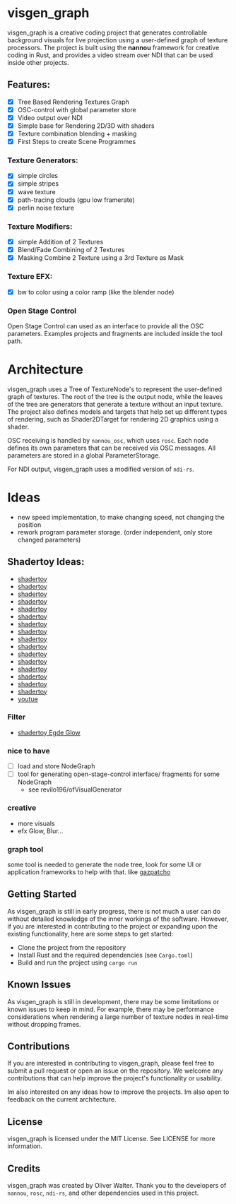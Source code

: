# visgen_graph

visgen_graph is a creative coding project that generates controllable background visuals for live projection using a user-defined graph of texture processors. The project is built using the **nannou** framework for creative coding in Rust, and provides a video stream over NDI that can be used inside other projects.

## Features:
 - [x] Tree Based Rendering Textures Graph
 - [x] OSC-control with global parameter store
 - [x] Video output over NDI
 - [x] Simple base for Rendering 2D/3D with shaders
 - [x] Texture combination blending + masking
 - [x] First Steps to create Scene Programmes

### Texture Generators:
 - [x] simple circles
 - [x] simple stripes
 - [x] wave texture
 - [x] path-tracing clouds (gpu low framerate)
 - [x] perlin noise texture

### Texture Modifiers:
 - [x] simple Addition of 2 Textures
 - [x] Blend/Fade Combining of 2 Textures
 - [x] Masking Combine 2 Texture using a 3rd Texture as Mask

### Texture EFX:
 - [x] bw to color using a color ramp (like the blender node)

### Open Stage Control
Open Stage Control can used as an interface to provide all the OSC parameters.
Examples projects and fragments are included inside the tool path.

# Architecture

visgen_graph uses a Tree of TextureNode's to represent the user-defined graph of textures. The root of the tree is the output node, while the leaves of the tree are generators that generate a texture without an input texture. The project also defines models and targets that help set up different types of rendering, such as Shader2DTarget for rendering 2D graphics using a shader.

OSC receiving is handled by `nannou_osc`, which uses `rosc`. Each node defines its own parameters that can be received via OSC messages. All parameters are stored in a global ParameterStorage.

For NDI output, visgen_graph uses a modified version of `ndi-rs`.

# Ideas
- new speed implementation, to make changing speed, not changing the position
- rework program parameter storage. (order independent, only store changed parameters)

## Shadertoy Ideas:
- [shadertoy](https://www.shadertoy.com/view/3l23Rh)
- [shadertoy](https://www.shadertoy.com/view/XsX3zl)
- [shadertoy](https://www.shadertoy.com/view/tdG3Rd)
- [shadertoy](https://www.shadertoy.com/view/sdSyDW)
- [shadertoy](https://www.shadertoy.com/view/4dfGzs)
- [shadertoy](https://www.shadertoy.com/view/fdsfRH)
- [shadertoy](https://www.shadertoy.com/view/NdfBzn)
- [shadertoy](https://www.shadertoy.com/view/7lKSWW)
- [shadertoy](https://www.shadertoy.com/view/sdSyDW)
- [shadertoy](https://www.shadertoy.com/view/XlfGRj)
- [shadertoy](https://www.shadertoy.com/view/4slGz4)
- [shadertoy](https://www.shadertoy.com/view/MslGWN)
- [shadertoy](https://www.shadertoy.com/view/XtGGRt)
- [shadertoy](https://www.shadertoy.com/view/XlB3zV)
- [shadertoy](https://www.shadertoy.com/view/4sl3Dr)
- [shadertoy](https://www.shadertoy.com/view/4dl3zn)
- [youtue](https://youtu.be/9NKeyTjwre0?t=85)

### Filter
- [shadertoy Egde Glow](https://www.shadertoy.com/view/Mdf3zr)


### nice to have
- [ ] load and store NodeGraph
- [ ] tool for generating open-stage-control interface/ fragments for some NodeGraph
    - see revilo196/ofVisualGenerator

### creative 
- more visuals
- efx Glow, Blur...

### graph tool
some tool is needed to generate the node tree, look for some UI or application frameworks to help with that. like [gazpatcho](https://github.com/zlosynth/gazpatcho/)



## Getting Started

As visgen_graph is still in early progress, there is not much a user can do without detailed knowledge of the inner workings of the software. However, if you are interested in contributing to the project or expanding upon the existing functionality, here are some steps to get started:

   - Clone the project from the repository
   - Install Rust and the required dependencies (see `Cargo.toml`)
   - Build and run the project using `cargo run`

## Known Issues

As visgen_graph is still in development, there may be some limitations or known issues to keep in mind. For example, there may be performance considerations when rendering a large number of texture nodes in real-time without dropping frames.

## Contributions

If you are interested in contributing to visgen_graph, please feel free to submit a pull request or open an issue on the repository. We welcome any contributions that can help improve the project's functionality or usability.

Im also interested on any ideas how to improve the projects. Im also open to feedback on the current architecture.

## License

visgen_graph is licensed under the MIT License. See LICENSE for more information.

## Credits

visgen_graph was created by Oliver Walter. Thank you to the developers of `nannou`, `rosc`, `ndi-rs`, and other dependencies used in this project.

